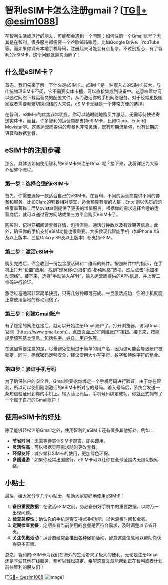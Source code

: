 # 智利eSIM卡怎么注册gmail？[[TG💪+ @esim1088](https://t.me/s/esim1088)]

在智利生活或旅行的朋友，可能都会遇到一个问题：如何注册一个Gmail账号？尤其是在智利，很多服务都需要一个谷歌邮箱账号，比如Google Drive、YouTube等。而如果你没有本地手机号码，注册起来可能会有点复杂。不过别担心，有了智利的eSIM卡，这个问题就迎刃而解了！

## 什么是eSIM卡？

首先，我们先来了解一下什么是eSIM卡。eSIM卡是一种嵌入式的SIM卡技术，与传统物理SIM卡不同，它不需要实体卡槽，可以直接集成到设备中。这意味着你可以通过网络下载运营商的配置文件，从而激活你的手机网络服务。对于经常更换国家或者需要频繁切换网络的人来说，eSIM卡无疑是一个非常方便的选择。

在智利，eSIM卡的优势非常明显。你可以随时随地购买并激活，无需等待快递寄送实体卡。而且，许多智利的运营商都支持eSIM卡，比如Claro、Entel和Movistar等。这些运营商提供的套餐也非常灵活，既有短期流量包，也有长期的语音和数据套餐。

## eSIM卡的注册步骤

那么，具体该如何使用智利的eSIM卡来注册Gmail呢？接下来，我将详细为大家介绍整个流程。

### 第一步：选择合适的eSIM卡

首先，你需要选择一款适合自己的eSIM卡。在智利，不同的运营商提供不同的套餐和服务。比如Claro的套餐相对便宜，适合预算有限的人群；Entel则以优质的网络覆盖著称；而Movistar则提供了更多的增值服务。根据你的需求选择合适的运营商后，就可以通过官方网站或第三方平台购买eSIM卡了。

购买时，记得仔细阅读套餐详情，包括流量、通话分钟数以及有效期等信息。此外，确保你的手机支持eSIM功能也很重要。大多数现代智能手机（如iPhone XS及以上版本、三星Galaxy S9及以上版本）都支持eSIM。

### 第二步：激活eSIM卡

购买完成后，你会收到一份包含激活码和二维码的邮件。按照邮件中的指示，在手机上打开“设置”应用，找到“蜂窝移动网络”或“移动网络”选项，然后点击“添加移动网络”。接下来，选择“手动输入APN”，输入运营商提供的APN信息，并上传二维码进行验证。

激活过程通常非常简单快捷，只需几分钟即可完成。一旦激活成功，你的手机就能正常使用当地的移动网络了。

### 第三步：创建Gmail账户

有了稳定的网络连接后，就可以开始注册Gmail账户了。打开浏览器，访问Gmail官网（https://www.gmail.com），点击页面上的“创建账户”按钮。接下来，按照提示填写基本信息，包括名字、姓氏、用户名等。

在这里需要注意的是，尽量避免使用过于简单的用户名，因为这可能会导致账户被锁定。同时，确保密码足够安全，建议使用大小写字母、数字和特殊字符的组合。

### 第四步：验证手机号码

为了确保账户的安全性，Gmail会要求你绑定一个手机号码进行验证。由于你在智利，所以可以使用刚刚激活的eSIM卡所对应的号码。输入号码后，系统会发送一条短信验证码到你的手机上。输入验证码后，手机号码绑定成功，你就正式拥有了一个属于自己的Gmail账户！

## 使用eSIM卡的好处

除了能够轻松注册Gmail之外，使用智利的eSIM卡还有很多其他好处。例如：

- **节省时间**：无需等待实体SIM卡邮寄，即买即用。
- **灵活性高**：可以根据实际需求随时更改套餐。
- **环保友好**：减少塑料SIM卡的使用，更加绿色环保。
- **多国漫游**：如果你经常出国旅行，eSIM卡可以让你在全球范围内无缝切换网络。

## 小贴士

最后，给大家分享几个小贴士，帮助大家更好地使用eSIM卡：

1. **备份重要数据**：在激活eSIM之前，务必备份好手机中的重要数据，以防万一出现问题。
2. **检查兼容性**：确认你的手机是否支持eSIM功能，以免浪费时间和金钱。
3. **定期检查套餐**：定期查看当前使用的套餐是否符合需求，及时调整以节省开支。
4. **关注优惠活动**：运营商经常会推出各种促销活动，留意这些信息可以帮助你获得更多实惠。

总之，智利的eSIM卡为我们在海外的生活带来了极大的便利。无论是注册Gmail还是享受其他在线服务，都可以轻松搞定。希望这篇文章能帮到正在智利或者计划前往智利的朋友们！

[[TG💪+ @esim1088](https://t.me/s/esim1088) ![Image](https://i.postimg.cc/4NQfJmqS/Snipaste-2025-05-13-00-14-12.png)]